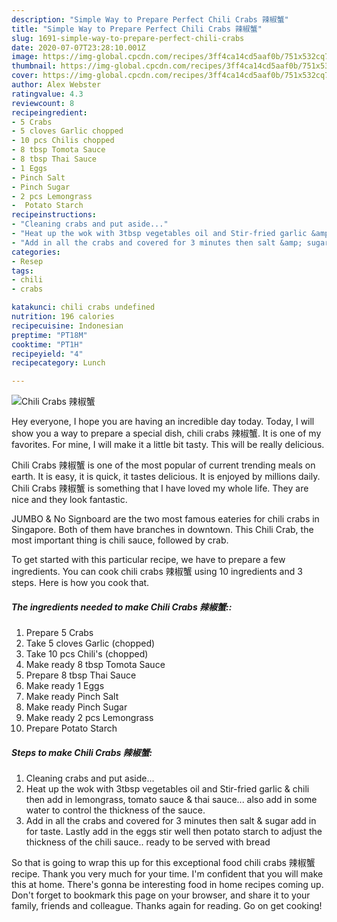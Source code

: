 ```yaml
---
description: "Simple Way to Prepare Perfect Chili Crabs 辣椒蟹"
title: "Simple Way to Prepare Perfect Chili Crabs 辣椒蟹"
slug: 1691-simple-way-to-prepare-perfect-chili-crabs
date: 2020-07-07T23:28:10.001Z
image: https://img-global.cpcdn.com/recipes/3ff4ca14cd5aaf0b/751x532cq70/chili-crabs-辣椒蟹-recipe-main-photo.jpg
thumbnail: https://img-global.cpcdn.com/recipes/3ff4ca14cd5aaf0b/751x532cq70/chili-crabs-辣椒蟹-recipe-main-photo.jpg
cover: https://img-global.cpcdn.com/recipes/3ff4ca14cd5aaf0b/751x532cq70/chili-crabs-辣椒蟹-recipe-main-photo.jpg
author: Alex Webster
ratingvalue: 4.3
reviewcount: 8
recipeingredient:
- 5 Crabs
- 5 cloves Garlic chopped
- 10 pcs Chilis chopped
- 8 tbsp Tomota Sauce
- 8 tbsp Thai Sauce
- 1 Eggs
- Pinch Salt
- Pinch Sugar
- 2 pcs Lemongrass
-  Potato Starch
recipeinstructions:
- "Cleaning crabs and put aside..."
- "Heat up the wok with 3tbsp vegetables oil and Stir-fried garlic &amp; chili then add in lemongrass, tomato sauce &amp; thai sauce... also add in some water to control the thickness of the sauce."
- "Add in all the crabs and covered for 3 minutes then salt &amp; sugar add in for taste. Lastly add in the eggs stir well then potato starch to adjust the thickness of the chili sauce.. ready to be served with bread"
categories:
- Resep
tags:
- chili
- crabs

katakunci: chili crabs undefined
nutrition: 196 calories
recipecuisine: Indonesian
preptime: "PT18M"
cooktime: "PT1H"
recipeyield: "4"
recipecategory: Lunch

---
```



![Chili Crabs 辣椒蟹](https://img-global.cpcdn.com/recipes/3ff4ca14cd5aaf0b/751x532cq70/chili-crabs-辣椒蟹-recipe-main-photo.jpg)

Hey everyone, I hope you are having an incredible day today. Today, I will show you a way to prepare a special dish, chili crabs 辣椒蟹. It is one of my favorites. For mine, I will make it a little bit tasty. This will be really delicious.

Chili Crabs 辣椒蟹 is one of the most popular of current trending meals on earth. It is easy, it is quick, it tastes delicious. It is enjoyed by millions daily. Chili Crabs 辣椒蟹 is something that I have loved my whole life. They are nice and they look fantastic.

JUMBO &amp; No Signboard are the two most famous eateries for chili crabs in Singapore. Both of them have branches in downtown. This Chili Crab, the most important thing is chili sauce, followed by crab.


To get started with this particular recipe, we have to prepare a few ingredients. You can cook chili crabs 辣椒蟹 using 10 ingredients and 3 steps. Here is how you cook that.

##### The ingredients needed to make Chili Crabs 辣椒蟹::

1. Prepare 5 Crabs
1. Take 5 cloves Garlic (chopped)
1. Take 10 pcs Chili&#39;s (chopped)
1. Make ready 8 tbsp Tomota Sauce
1. Prepare 8 tbsp Thai Sauce
1. Make ready 1 Eggs
1. Make ready Pinch Salt
1. Make ready Pinch Sugar
1. Make ready 2 pcs Lemongrass
1. Prepare  Potato Starch




##### Steps to make Chili Crabs 辣椒蟹:

1. Cleaning crabs and put aside...
1. Heat up the wok with 3tbsp vegetables oil and Stir-fried garlic &amp; chili then add in lemongrass, tomato sauce &amp; thai sauce... also add in some water to control the thickness of the sauce.
1. Add in all the crabs and covered for 3 minutes then salt &amp; sugar add in for taste. Lastly add in the eggs stir well then potato starch to adjust the thickness of the chili sauce.. ready to be served with bread




So that is going to wrap this up for this exceptional food chili crabs 辣椒蟹 recipe. Thank you very much for your time. I'm confident that you will make this at home. There's gonna be interesting food in home recipes coming up. Don't forget to bookmark this page on your browser, and share it to your family, friends and colleague. Thanks again for reading. Go on get cooking!
